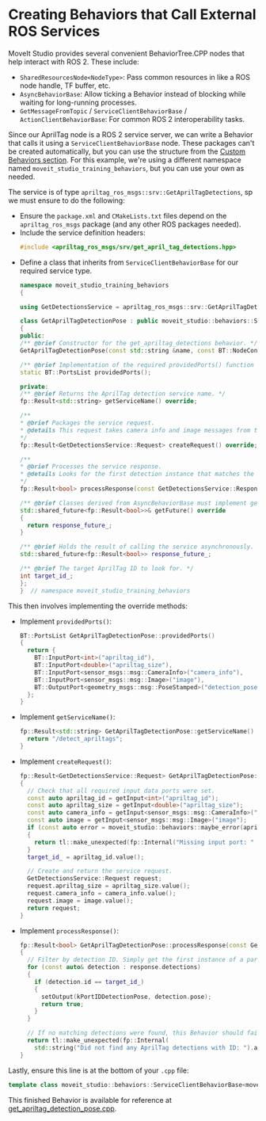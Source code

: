 # Creating Behaviors that Call External ROS Services

MoveIt Studio provides several convenient BehaviorTree.CPP nodes that help interact with ROS 2.
These include:

* `SharedResourcesNode<NodeType>`: Pass common resources in like a ROS node handle, TF buffer, etc.
* `AsyncBehaviorBase`: Allow ticking a Behavior instead of blocking while waiting for long-running processes.
* `GetMessageFromTopic` / `ServiceClientBehaviorBase` / `ActionClientBehaviorBase`: For common ROS 2 interoperability tasks.

Since our AprilTag node is a ROS 2 service server, we can write a Behavior that calls it using a `ServiceClientBehaviorBase` node.
These packages can't be created automatically, but you can use the structure from the [Custom Behaviors section](./04_custom_behaviors.md).
For this example, we're using a different namespace named `moveit_studio_training_behaviors`, but you can use your own as needed.

The service is of type `apriltag_ros_msgs::srv::GetAprilTagDetections`, sp we must ensure to do the following:

- Ensure the `package.xml` and `CMakeLists.txt` files depend on the `apriltag_ros_msgs` package (and any other ROS packages needed).
- Include the service definition headers:
  ```cpp
  #include <apriltag_ros_msgs/srv/get_april_tag_detections.hpp>
  ```
- Define a class that inherits from `ServiceClientBehaviorBase` for our required service type.
  ```cpp
  namespace moveit_studio_training_behaviors
  {

  using GetDetectionsService = apriltag_ros_msgs::srv::GetAprilTagDetections;

  class GetAprilTagDetectionPose : public moveit_studio::behaviors::ServiceClientBehaviorBase<GetDetectionsService>
  {
  public:
  /** @brief Constructor for the get_apriltag_detections behavior. */
  GetAprilTagDetectionPose(const std::string &name, const BT::NodeConfiguration &config, const std::shared_ptr<moveit_studio::behaviors::BehaviorContext> &shared_resources);

  /** @brief Implementation of the required providedPorts() function for this Behavior. */
  static BT::PortsList providedPorts();

  private:
  /** @brief Returns the AprilTag detection service name. */
  fp::Result<std::string> getServiceName() override;

  /** 
  * @brief Packages the service request.
  * @details This request takes camera info and image messages from the blackboard input ports to this Behavior.
  */
  fp::Result<GetDetectionsService::Request> createRequest() override;

  /**
  * @brief Processes the service response.
  * @details Looks for the first detection instance that matches the specified ID, and if available sets its pose to the blackboard output port.
  */
  fp::Result<bool> processResponse(const GetDetectionsService::Response& response) override;

  /** @brief Classes derived from AsyncBehaviorBase must implement getFuture() so that it returns a shared_future class member */
  std::shared_future<fp::Result<bool>>& getFuture() override
  {
    return response_future_;
  }

  /** @brief Holds the result of calling the service asynchronously. */
  std::shared_future<fp::Result<bool>> response_future_;

  /** @brief The target AprilTag ID to look for. */
  int target_id_;
  };
  }  // namespace moveit_studio_training_behaviors
  ```

This then involves implementing the override methods:

- Implement `providedPorts()`:
  ```cpp
  BT::PortsList GetAprilTagDetectionPose::providedPorts()
  {
    return {
      BT::InputPort<int>("apriltag_id"),
      BT::InputPort<double>("apriltag_size"),
      BT::InputPort<sensor_msgs::msg::CameraInfo>("camera_info"),
      BT::InputPort<sensor_msgs::msg::Image>("image"),
      BT::OutputPort<geometry_msgs::msg::PoseStamped>("detection_pose"),
    };
  }
  ```
- Implement `getServiceName()`:
  ```cpp
  fp::Result<std::string> GetAprilTagDetectionPose::getServiceName() {
    return "/detect_apriltags";
  }
  ```
- Implement `createRequest()`:
  ```cpp
  fp::Result<GetDetectionsService::Request> GetAprilTagDetectionPose::createRequest()
  {
    // Check that all required input data ports were set.
    const auto apriltag_id = getInput<int>("apriltag_id");
    const auto apriltag_size = getInput<double>("apriltag_size");
    const auto camera_info = getInput<sensor_msgs::msg::CameraInfo>("camera_info");
    const auto image = getInput<sensor_msgs::msg::Image>("image");
    if (const auto error = moveit_studio::behaviors::maybe_error(apriltag_id, apriltag_size, camera_info, image); error)
    {
      return tl::make_unexpected(fp::Internal("Missing input port: " + error.value()));
    }
    target_id_ = apriltag_id.value();

    // Create and return the service request.
    GetDetectionsService::Request request;
    request.apriltag_size = apriltag_size.value();
    request.camera_info = camera_info.value();
    request.image = image.value();
    return request;
  }
  ```
- Implement `processResponse()`:
  ```cpp
  fp::Result<bool> GetAprilTagDetectionPose::processResponse(const GetDetectionsService::Response &response)
  {
    // Filter by detection ID. Simply get the first instance of a particular ID, if one is found.
    for (const auto& detection : response.detections)
    {
      if (detection.id == target_id_)
      {
        setOutput(kPortIDDetectionPose, detection.pose);
        return true;
      }
    }

    // If no matching detections were found, this Behavior should fail.
    return tl::make_unexpected(fp::Internal(
      std::string("Did not find any AprilTag detections with ID: ").append(std::to_string(target_id_))));
  }
  ```

Lastly, ensure this line is at the bottom of your `.cpp` file:

```cpp
template class moveit_studio::behaviors::ServiceClientBehaviorBase<moveit_studio_training_behaviors::GetDetectionsService>;
```

This finished Behavior is available for reference at [get_apriltag_detection_pose.cpp](../src/moveit_studio_training_behaviors/src/get_apriltag_detection_pose.cpp).
